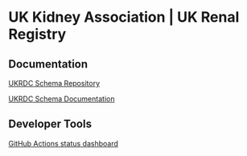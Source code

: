 # UK Kidney Association | UK Renal Registry

## Documentation

[UKRDC Schema Repository](https://github.com/renalreg/resources/tree/master/schema/ukrdc)

[UKRDC Schema Documentation](https://renalregistry.atlassian.net/wiki/spaces/UD/overview)

## Developer Tools

[GitHub Actions status dashboard](https://github.com/renalreg/actions-status/blob/main/README.md#workflow-status)
